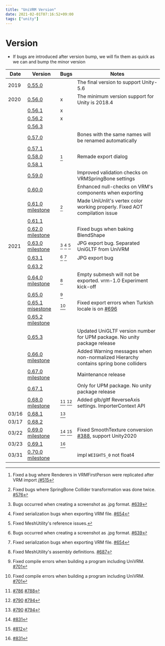 ```yaml
---
title: "UniVRM Version"
date: 2021-02-01T07:16:52+09:00
tags: ["unity"]
---
```


# Version

* If bugs are introduced after version bump, we will fix them as quick as we can and bump the minor version

| Date | Version                                                                                                                          | Bugs                              | Notes                                                                        |
| ---- | -------------------------------------------------------------------------------------------------------------------------------- | --------------------------------- | ---------------------------------------------------------------------------- |
| 2019 | [0.55.0](http://github.com/vrm-c/UniVRM/releases/tag/v0.55.0)                                                                    |                                   | The final version to support Unity-5.6                                       |
| 2020 | [0.56.0](http://github.com/vrm-c/UniVRM/releases/tag/v0.56.0)                                                                    | x                                 | The minimum version support for Unity is 2018.4                              |
|      | [0.56.1](http://github.com/vrm-c/UniVRM/releases/tag/v0.56.1)                                                                    | x                                 |                                                                              |
|      | [0.56.2](http://github.com/vrm-c/UniVRM/releases/tag/v0.56.2)                                                                    | x                                 |                                                                              |
|      | [0.56.3](http://github.com/vrm-c/UniVRM/releases/tag/v0.56.3)                                                                    |                                   |                                                                              |
|      | [0.57.0](http://github.com/vrm-c/UniVRM/releases/tag/v0.57.0)                                                                    |                                   | Bones with the same names will be renamed automatically                      |
|      | [0.57.1](http://github.com/vrm-c/UniVRM/releases/tag/v0.57.1)                                                                    |                                   |                                                                              |
|      | [0.58.0](http://github.com/vrm-c/UniVRM/releases/tag/v0.58.0)                                                                    | [^firstperson_import]             | Remade export dialog                                                         |
|      | [0.58.1](http://github.com/vrm-c/UniVRM/releases/tag/v0.58.1)                                                                    |                                   |                                                                              |
|      | [0.59.0](http://github.com/vrm-c/UniVRM/releases/tag/v0.59.0)                                                                    |                                   | Improved validation checks on VRMSpringBone settings                         |
|      | [0.60.0](http://github.com/vrm-c/UniVRM/releases/tag/v0.60.0)                                                                    |                                   | Enhanced null-checks on VRM's components when exporting                      |
|      | [0.61.0](http://github.com/vrm-c/UniVRM/releases/tag/v0.61.0) [milestone](https://github.com/vrm-c/UniVRM/milestone/20?closed=1) | [^springcollider]                 | Made UniUnlit's vertex color working properly. Fixed AOT compilation issue   |
|      | [0.61.1](http://github.com/vrm-c/UniVRM/releases/tag/v0.61.1)                                                                    |                                   |                                                                              |
|      | [0.62.0](http://github.com/vrm-c/UniVRM/releases/tag/v0.62.0) [milestone](https://github.com/vrm-c/UniVRM/milestone/21?closed=1) |                                   | Fixed bugs when baking BlendShape                                            |
| 2021 | [0.63.0](http://github.com/vrm-c/UniVRM/releases/tag/v0.63.0) [milestone](https://github.com/vrm-c/UniVRM/milestone/25?closed=1) | [^jpg] [^kwmap] [^upm]            | JPG export bug. Separated UniGLTF from UniVRM                                |
|      | [0.63.1](http://github.com/vrm-c/UniVRM/releases/tag/v0.63.1)                                                                    | [^jpg] [^kwmap]                   | JPG export bug                                                               |
|      | [0.63.2](http://github.com/vrm-c/UniVRM/releases/tag/v0.63.2)                                                                    |                                   |                                                                              |
|      | [0.64.0](http://github.com/vrm-c/UniVRM/releases/tag/v0.64.0) [milestone](https://github.com/vrm-c/UniVRM/milestone/23?closed=1) | [^asmdef]                         | Empty submesh will not be exported. vrm-1.0 Experiment kick-off              |
|      | [0.65.0](http://github.com/vrm-c/UniVRM/releases/tag/v0.65.0)                                                                    | [^build]                          |                                                                              |
|      | [0.65.1](http://github.com/vrm-c/UniVRM/releases/tag/v0.65.1) [misestone](https://github.com/vrm-c/UniVRM/milestone/28?closed=1) | [^build]                          | Fixed export errors when Turkish locale is on [\#696](https://github.com/vrm-c/UniVRM/issues/696)|
|      | [0.65.2](http://github.com/vrm-c/UniVRM/releases/tag/v0.65.2) [milestone](https://github.com/vrm-c/UniVRM/milestone/29?closed=1) |                                   |                                                                              |
|      | [0.65.3](http://github.com/vrm-c/UniVRM/releases/tag/v0.65.3)                                                                    |                                   | Updated UniGLTF version number for UPM package. No unity package release     |
|      | [0.66.0](http://github.com/vrm-c/UniVRM/releases/tag/v0.66.0) [milestone](https://github.com/vrm-c/UniVRM/milestone/26?closed=1) |                                   | Added Warning messages when non-normalized Hierarchy contains spring bone colliders|
|      | [0.67.0](http://github.com/vrm-c/UniVRM/releases/tag/v0.67.0) [milestone](https://github.com/vrm-c/UniVRM/milestone/27?closed=1) |                                   | Maintenance release                                                          |
|       | [0.67.1](http://github.com/vrm-c/UniVRM/releases/tag/v0.67.1)                                                                    |                                  | Only for UPM package. No unity package release                               |
|       | [0.68.0](http://github.com/vrm-c/UniVRM/releases/tag/v0.68.0) [milestone](https://github.com/vrm-c/UniVRM/milestone/30?closed=1) | [^material_import] [^import_bug] | Added glb/gltf ReverseAxis settings. ImporterContext API                     |
| 03/16 | [0.68.1](http://github.com/vrm-c/UniVRM/releases/tag/v0.68.1)                                                                    | [^import_bug]                    |                                                                              |
| 03/17 | [0.68.2](http://github.com/vrm-c/UniVRM/releases/tag/v0.68.2)                                                                    |                                  |                                                                              |
| 03/22 | [0.69.0](http://github.com/vrm-c/UniVRM/releases/tag/v0.69.0) [milestone](https://github.com/vrm-c/UniVRM/milestone/31?closed=1) | [^EncodeToPng] [^NotUnique]      | Fixed SmoothTexture conversion [\#388](https://github.com/vrm-c/UniVRM/issues/388), support Unity2020 |
| 03/23 | [0.69.1](http://github.com/vrm-c/UniVRM/releases/tag/v0.69.1)                                                                    | [^EncodeToPng]                   |                                                                              |
| 03/31 | [0.70.0](http://github.com/vrm-c/UniVRM/releases/tag/v0.70.0) [milestone](https://github.com/vrm-c/UniVRM/milestone/32?closed=1) |                                  | impl `WEIGHTS_0` not float4                                                  |

[^springcollider]: Fixed bugs where SpringBone Collider transformation was done twice. [\#576](https://github.com/vrm-c/UniVRM/issues/576)
[^jpg]: Bugs occurred when creating a screenshot as .jpg format. [\#639](https://github.com/vrm-c/UniVRM/issues/639)
[^kwmap]: Fixed serialization bugs when exporting VRM file. [\#654](https://github.com/vrm-c/UniVRM/issues/654)
[^upm]: Fixed MeshUtility's reference issues.
[^asmdef]: Fixed MeshUtility's assembly definitions. [\#687](https://github.com/vrm-c/UniVRM/pull/687)
[^build]: Fixed compile errors when building a program including UniVRM. [\#701](https://github.com/vrm-c/UniVRM/issues/701)
[^firstperson_import]: Fixed a bug where Renderers in VRMFirstPerson were replicated after VRM import [/#515](https://github.com/vrm-c/UniVRM/issues/515)
[^material_import]: [\#786](https://github.com/vrm-c/UniVRM/issues/786) [\#788](https://github.com/vrm-c/UniVRM/issues/788)
[^import_bug]: [\#790](https://github.com/vrm-c/UniVRM/issues/790) [\#794](https://github.com/vrm-c/UniVRM/issues/794)
[^NotUnique]: [\#812](https://github.com/vrm-c/UniVRM/pull/812)
[^EncodeToPng]: [\#831](https://github.com/vrm-c/UniVRM/pull/831)